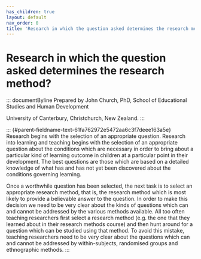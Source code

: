 ```yaml
---
has_children: true
layout: default
nav_order: 0
title: 'Research in which the question asked determines the research method? '
---
```

# Research in which the question asked determines the research method? 


::: documentByline
Prepared by John Church, PhD, School of Educational Studies and Human
Development

University of Canterbury, Christchurch, New Zealand.
:::

::: {#parent-fieldname-text-61fa762972e5472aa6c3f7deee163a5e}
Research begins with the selection of an appropriate question. Research
into learning and teaching begins with the selection of an appropriate
question about the conditions which are necessary in order to bring
about a particular kind of learning outcome in children at a particular
point in their development. The best questions are those which are based
on a detailed knowledge of what has and has not yet been discovered
about the conditions governing learning.

Once a worthwhile question has been selected, the next task is to select
an appropriate research method, that is, the research method which is
most likely to provide a believable answer to the question. In order to
make this decision we need to be very clear about the kinds of questions
which can and cannot be addressed by the various methods available. All
too often teaching researchers first select a research method (e.g. the
one that they learned about in their research methods course) and then
hunt around for a question which can be studied using that method. To
avoid this mistake, teaching researchers need to be very clear about the
questions which can and cannot be addressed by within-subjects,
randomised groups and ethnographic methods.
:::
